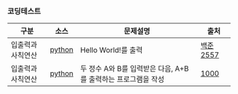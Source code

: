 ### 코딩테스트

|구분|소스|문제설명|출처|
|--|--|--|--|
|입출력과 사칙연산|[python](./docs/codingtests/2557.py)|Hello World!를 출력|[백준 2557](https://www.acmicpc.net/problem/2557)|
|입출력과 사칙연산|[python](./docs/codingtests/1000.py)|두 정수 A와 B를 입력받은 다음, A+B를 출력하는 프로그램을 작성|[1000](https://www.acmicpc.net/problem/1000)|

